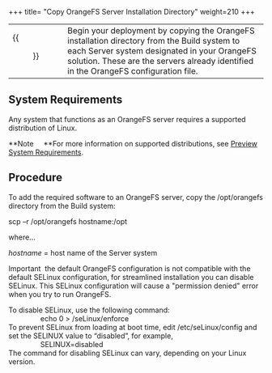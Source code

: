 +++
title= "Copy OrangeFS Server Installation Directory"
weight=210
+++

|  |  |
|---|---|
| {{<figure src="../images/icon_addserver.png" alt="Security Icon" width="120">}} | Begin your deployment by copying the OrangeFS installation directory from the Build system to each Server system designated in your OrangeFS solution. These are the servers already identified in the OrangeFS configuration file. |

System Requirements
-------------------

Any system that functions as an OrangeFS server requires a supported
distribution of Linux.

**Note     **For more information on supported distributions, see
[Preview System Requirements](Preview_System_Requirements.htm).

Procedure
---------

To add the required software to an OrangeFS server, copy the
/opt/orangefs directory from the Build system:

scp –r /opt/orangefs hostname:/opt

where...

*hostname* = host name of the Server system

Important  the default OrangeFS configuration is not compatible with the default SELinux configuration, for streamlined installation you can disable SELinux.  This SELinux configuration will cause a "permission denied" error when you try to run OrangeFS. 

To disable SELinux, use the following command:\
                 echo 0 \> /seLinux/enforce\
 To prevent SELinux from loading at boot time, edit /etc/seLinux/config
and set the SELINUX value to “disabled”, for example,\
                 SELINUX=disabled\
 The command for disabling SELinux can vary, depending on your Linux
version.

 

 

 

 

 

 
